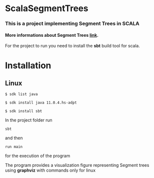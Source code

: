 # ScalaSegmentTrees
### This is a project implementing Segment Trees in SCALA

#### More informations about Segment Trees  [link](https://www.hackerearth.com/practice/data-structures/advanced-data-structures/segment-trees/tutorial/).
For the project to run you need to install the **sbt** build tool for scala.

# Installation
## Linux
`$ sdk list java`
 
 `$ sdk install java 11.0.4.hs-adpt`
 
 `$ sdk install sbt`

In the project folder run 

`sbt`

and then

` run main `

for the execution of the program 

The program provides a visualization figure representing Segment trees  using **graphviz** with commands only for linux
